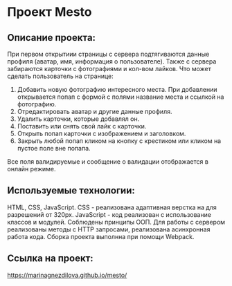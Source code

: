 # Проект Mesto

## Описание проекта:

При первом открытиии страницы с сервера подтягиваются данные профиля (аватар, имя, информация о пользователе). Также с сервера забираются карточки с фотографиями и кол-вом лайков.
Что может сделать пользователь на странице:

1. Добавить новую фотографию интересного места. При добавлении открывается попап с формой с полями название места и ссылкой на фотографию.
2. Отредактировать аватар и другие данные профиля.
3. Удалить карточки, которые добавлял он.
4. Поставить или снять свой лайк с карточки.
5. Открыть попап карточки с изображением и заголовком.
6. Закрыть любой попап кликом на кнопку с крестиком или кликом на пустое поле вне попапа.

Все поля валидируемые и сообщение о валидации отображается в онлайн режиме.

## Используемые технологии:

HTML, CSS, JavaScript.
CSS - реализована адаптивная верстка на для разрешений от 320px.
JavaScript - код реализован с использование классов и модулей. Соблюдены принципы ООП.
Для работы с сервером реализованы методы с HTTP запросами, реализована асинхронная работа кода.
Сборка проекта выполнна при помощи Webpack.

## Ссылка на проект:
https://marinagnezdilova.github.io/mesto/

